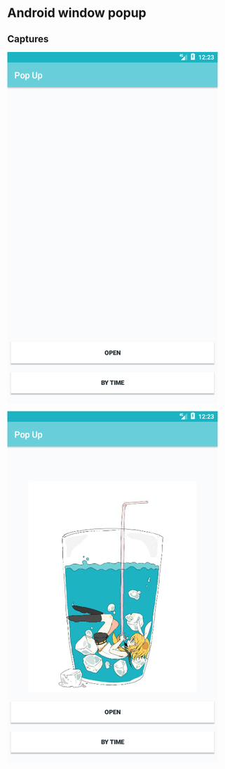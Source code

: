 Android window popup
======================



## Captures

![buttons](https://raw.githubusercontent.com/Franceskynov/Android-window-pop-up/master/captures/Screenshot_1512757439.png)

![pop up](https://raw.githubusercontent.com/Franceskynov/Android-window-pop-up/master/captures/Screenshot_1512757424.png)
